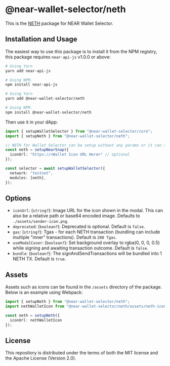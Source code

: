 # @near-wallet-selector/neth

This is the [NETH](https://neth.app) package for NEAR Wallet Selector.

## Installation and Usage

The easiest way to use this package is to install it from the NPM registry, this package requires `near-api-js` v1.0.0 or above:

```bash
# Using Yarn
yarn add near-api-js

# Using NPM.
npm install near-api-js
```
```bash
# Using Yarn
yarn add @near-wallet-selector/neth

# Using NPM.
npm install @near-wallet-selector/neth
```

Then use it in your dApp:

```ts
import { setupWalletSelector } from "@near-wallet-selector/core";
import { setupNeth } from "@near-wallet-selector/neth";

// NETH for Wallet Selector can be setup without any params or it can take few optional params, see options below.
const neth = setupNearSnap({
  iconUrl: "https://<Wallet Icon URL Here>" // optional
});

const selector = await setupWalletSelector({
  network: "testnet",
  modules: [neth],
});
```

## Options

- `iconUrl`: (`string?`): Image URL for the icon shown in the modal. This can also be a relative path or base64 encoded image. Defaults to `./assets/sender-icon.png`.
- `deprecated`: (`boolean?`): Deprecated is optional. Default is `false`.
- `gas`: (`string?`): Tgas - for each NETH transaction (bundling can include multiple "inner" transactions). Default is `200 Tgas`.
- `useModalCover`: (`boolean?`): Set background overlay to rgba(0, 0, 0, 0.5) while signing and awaiting transaction outcome. Default is `false`.
- `bundle`: (`boolean?`): The signAndSendTransactions will be bundled into 1 NETH TX. Default is `true`.

## Assets

Assets such as icons can be found in the `/assets` directory of the package. Below is an example using Webpack:

```ts
import { setupNeth } from "@near-wallet-selector/neth";
import nethWalletIcon from "@near-wallet-selector/neth/assets/neth-icon.png";

const neth = setupNeth({
  iconUrl: nethWalletIcon
});
```

## License

This repository is distributed under the terms of both the MIT license and the Apache License (Version 2.0).
